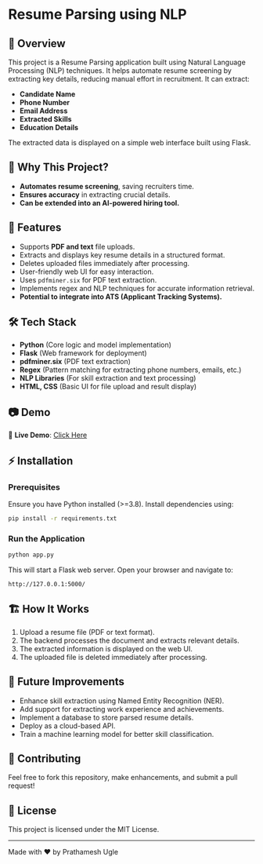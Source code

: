 # Resume Parsing using NLP

## 🚀 Overview
This project is a Resume Parsing application built using Natural Language Processing (NLP) techniques. It helps automate resume screening by extracting key details, reducing manual effort in recruitment. It can extract:
- **Candidate Name**
- **Phone Number**
- **Email Address**
- **Extracted Skills**
- **Education Details**

The extracted data is displayed on a simple web interface built using Flask.

## 🎯 Why This Project?
- **Automates resume screening**, saving recruiters time.
- **Ensures accuracy** in extracting crucial details.
- **Can be extended into an AI-powered hiring tool.**

## 🌟 Features
- Supports **PDF and text** file uploads.
- Extracts and displays key resume details in a structured format.
- Deletes uploaded files immediately after processing.
- User-friendly web UI for easy interaction.
- Uses `pdfminer.six` for PDF text extraction.
- Implements regex and NLP techniques for accurate information retrieval.
- **Potential to integrate into ATS (Applicant Tracking Systems).**

## 🛠️ Tech Stack
- **Python** (Core logic and model implementation)
- **Flask** (Web framework for deployment)
- **pdfminer.six** (PDF text extraction)
- **Regex** (Pattern matching for extracting phone numbers, emails, etc.)
- **NLP Libraries** (For skill extraction and text processing)
- **HTML, CSS** (Basic UI for file upload and result display)

## 📷 Demo

🎥 **Live Demo**: [Click Here](https://resume-parsing-using-nlp-1.onrender.com)

## ⚡ Installation
### Prerequisites
Ensure you have Python installed (>=3.8). Install dependencies using:
```sh
pip install -r requirements.txt
```

### Run the Application
```sh
python app.py
```
This will start a Flask web server. Open your browser and navigate to:
```
http://127.0.0.1:5000/
```

## 🏗️ How It Works
1. Upload a resume file (PDF or text format).
2. The backend processes the document and extracts relevant details.
3. The extracted information is displayed on the web UI.
4. The uploaded file is deleted immediately after processing.


## 🚀 Future Improvements
- Enhance skill extraction using Named Entity Recognition (NER).
- Add support for extracting work experience and achievements.
- Implement a database to store parsed resume details.
- Deploy as a cloud-based API.
- Train a machine learning model for better skill classification.

## 🤝 Contributing
Feel free to fork this repository, make enhancements, and submit a pull request!

## 📜 License
This project is licensed under the MIT License.

---
Made with ❤️ by Prathamesh Ugle

